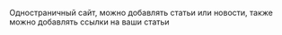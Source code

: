 Одностраничный сайт, можно добавлять статьи или новости, также можно добавлять ссылки на ваши статьи
